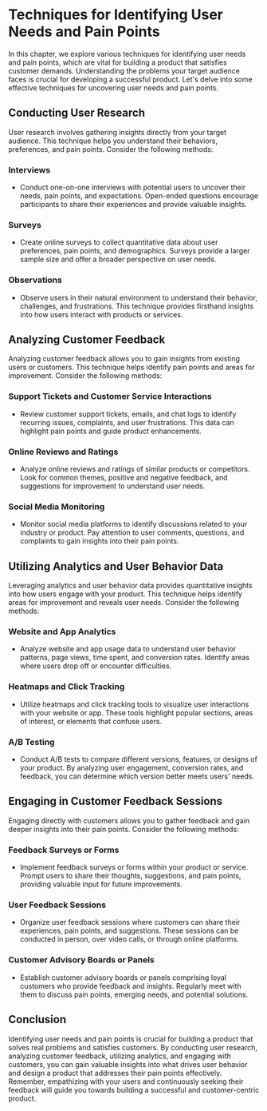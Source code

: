 Techniques for Identifying User Needs and Pain Points
==============================================================

In this chapter, we explore various techniques for identifying user needs and pain points, which are vital for building a product that satisfies customer demands. Understanding the problems your target audience faces is crucial for developing a successful product. Let's delve into some effective techniques for uncovering user needs and pain points.

Conducting User Research
------------------------

User research involves gathering insights directly from your target audience. This technique helps you understand their behaviors, preferences, and pain points. Consider the following methods:

### Interviews

* Conduct one-on-one interviews with potential users to uncover their needs, pain points, and expectations. Open-ended questions encourage participants to share their experiences and provide valuable insights.

### Surveys

* Create online surveys to collect quantitative data about user preferences, pain points, and demographics. Surveys provide a larger sample size and offer a broader perspective on user needs.

### Observations

* Observe users in their natural environment to understand their behavior, challenges, and frustrations. This technique provides firsthand insights into how users interact with products or services.

Analyzing Customer Feedback
---------------------------

Analyzing customer feedback allows you to gain insights from existing users or customers. This technique helps identify pain points and areas for improvement. Consider the following methods:

### Support Tickets and Customer Service Interactions

* Review customer support tickets, emails, and chat logs to identify recurring issues, complaints, and user frustrations. This data can highlight pain points and guide product enhancements.

### Online Reviews and Ratings

* Analyze online reviews and ratings of similar products or competitors. Look for common themes, positive and negative feedback, and suggestions for improvement to understand user needs.

### Social Media Monitoring

* Monitor social media platforms to identify discussions related to your industry or product. Pay attention to user comments, questions, and complaints to gain insights into their pain points.

Utilizing Analytics and User Behavior Data
------------------------------------------

Leveraging analytics and user behavior data provides quantitative insights into how users engage with your product. This technique helps identify areas for improvement and reveals user needs. Consider the following methods:

### Website and App Analytics

* Analyze website and app usage data to understand user behavior patterns, page views, time spent, and conversion rates. Identify areas where users drop off or encounter difficulties.

### Heatmaps and Click Tracking

* Utilize heatmaps and click tracking tools to visualize user interactions with your website or app. These tools highlight popular sections, areas of interest, or elements that confuse users.

### A/B Testing

* Conduct A/B tests to compare different versions, features, or designs of your product. By analyzing user engagement, conversion rates, and feedback, you can determine which version better meets users' needs.

Engaging in Customer Feedback Sessions
--------------------------------------

Engaging directly with customers allows you to gather feedback and gain deeper insights into their pain points. Consider the following methods:

### Feedback Surveys or Forms

* Implement feedback surveys or forms within your product or service. Prompt users to share their thoughts, suggestions, and pain points, providing valuable input for future improvements.

### User Feedback Sessions

* Organize user feedback sessions where customers can share their experiences, pain points, and suggestions. These sessions can be conducted in person, over video calls, or through online platforms.

### Customer Advisory Boards or Panels

* Establish customer advisory boards or panels comprising loyal customers who provide feedback and insights. Regularly meet with them to discuss pain points, emerging needs, and potential solutions.

Conclusion
------------------------------------------------

Identifying user needs and pain points is crucial for building a product that solves real problems and satisfies customers. By conducting user research, analyzing customer feedback, utilizing analytics, and engaging with customers, you can gain valuable insights into what drives user behavior and design a product that addresses their pain points effectively. Remember, empathizing with your users and continuously seeking their feedback will guide you towards building a successful and customer-centric product.
